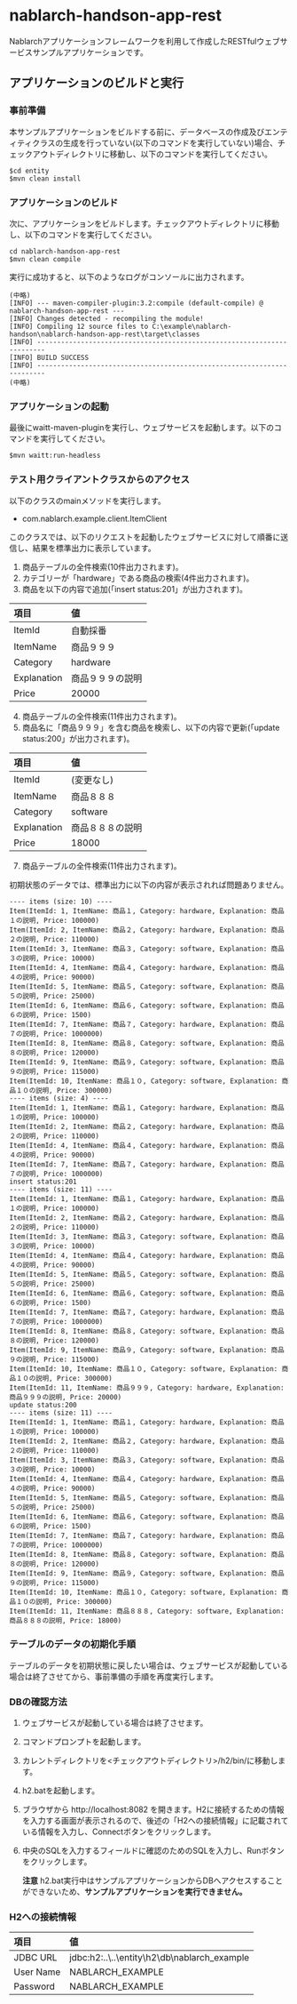 nablarch-handson-app-rest
===============
Nablarchアプリケーションフレームワークを利用して作成したRESTfulウェブサービスサンプルアプリケーションです。

## アプリケーションのビルドと実行

### 事前準備
本サンプルアプリケーションをビルドする前に、データベースの作成及びエンティティクラスの生成を行っていない(以下のコマンドを実行していない)場合、チェックアウトディレクトリに移動し、以下のコマンドを実行してください。

    $cd entity
    $mvn clean install

### アプリケーションのビルド

次に、アプリケーションをビルドします。チェックアウトディレクトリに移動し、以下のコマンドを実行してください。

    cd nablarch-handson-app-rest
    $mvn clean compile

実行に成功すると、以下のようなログがコンソールに出力されます。

    (中略)
    [INFO] --- maven-compiler-plugin:3.2:compile (default-compile) @ nablarch-handson-app-rest ---
    [INFO] Changes detected - recompiling the module!
    [INFO] Compiling 12 source files to C:\example\nablarch-handson\nablarch-handson-app-rest\target\classes
    [INFO] ------------------------------------------------------------------------
    [INFO] BUILD SUCCESS
    [INFO] ------------------------------------------------------------------------
    (中略)

### アプリケーションの起動
最後にwaitt-maven-pluginを実行し、ウェブサービスを起動します。以下のコマンドを実行してください。

    $mvn waitt:run-headless

### テスト用クライアントクラスからのアクセス

以下のクラスのmainメソッドを実行します。

* com.nablarch.example.client.ItemClient

このクラスでは、以下のリクエストを起動したウェブサービスに対して順番に送信し、結果を標準出力に表示しています。

1. 商品テーブルの全件検索(10件出力されます)。
2. カテゴリーが「hardware」である商品の検索(4件出力されます)。
3. 商品を以下の内容で追加(「insert status:201」が出力されます)。

| 項目        | 値               |
|:------------|:-----------------|
| ItemId      | 自動採番         |
| ItemName    | 商品９９９       |
| Category    | hardware         |
| Explanation | 商品９９９の説明 |
| Price       | 20000            |
4. 商品テーブルの全件検索(11件出力されます)。
5. 商品名に「商品９９９」を含む商品を検索し、以下の内容で更新(「update status:200」が出力されます)。

| 項目        | 値               |
|:------------|:-----------------|
| ItemId      | (変更なし)       |
| ItemName    | 商品８８８       |
| Category    | software         |
| Explanation | 商品８８８の説明 |
| Price       | 18000            |
7. 商品テーブルの全件検索(11件出力されます)。

初期状態のデータでは、標準出力に以下の内容が表示されれば問題ありません。

    ---- items (size: 10) ----
    Item(ItemId: 1, ItemName: 商品１, Category: hardware, Explanation: 商品１の説明, Price: 100000)
    Item(ItemId: 2, ItemName: 商品２, Category: hardware, Explanation: 商品２の説明, Price: 110000)
    Item(ItemId: 3, ItemName: 商品３, Category: software, Explanation: 商品３の説明, Price: 10000)
    Item(ItemId: 4, ItemName: 商品４, Category: hardware, Explanation: 商品４の説明, Price: 90000)
    Item(ItemId: 5, ItemName: 商品５, Category: software, Explanation: 商品５の説明, Price: 25000)
    Item(ItemId: 6, ItemName: 商品６, Category: software, Explanation: 商品６の説明, Price: 1500)
    Item(ItemId: 7, ItemName: 商品７, Category: hardware, Explanation: 商品７の説明, Price: 1000000)
    Item(ItemId: 8, ItemName: 商品８, Category: software, Explanation: 商品８の説明, Price: 120000)
    Item(ItemId: 9, ItemName: 商品９, Category: software, Explanation: 商品９の説明, Price: 115000)
    Item(ItemId: 10, ItemName: 商品１０, Category: software, Explanation: 商品１０の説明, Price: 300000)
    ---- items (size: 4) ----
    Item(ItemId: 1, ItemName: 商品１, Category: hardware, Explanation: 商品１の説明, Price: 100000)
    Item(ItemId: 2, ItemName: 商品２, Category: hardware, Explanation: 商品２の説明, Price: 110000)
    Item(ItemId: 4, ItemName: 商品４, Category: hardware, Explanation: 商品４の説明, Price: 90000)
    Item(ItemId: 7, ItemName: 商品７, Category: hardware, Explanation: 商品７の説明, Price: 1000000)
    insert status:201
    ---- items (size: 11) ----
    Item(ItemId: 1, ItemName: 商品１, Category: hardware, Explanation: 商品１の説明, Price: 100000)
    Item(ItemId: 2, ItemName: 商品２, Category: hardware, Explanation: 商品２の説明, Price: 110000)
    Item(ItemId: 3, ItemName: 商品３, Category: software, Explanation: 商品３の説明, Price: 10000)
    Item(ItemId: 4, ItemName: 商品４, Category: hardware, Explanation: 商品４の説明, Price: 90000)
    Item(ItemId: 5, ItemName: 商品５, Category: software, Explanation: 商品５の説明, Price: 25000)
    Item(ItemId: 6, ItemName: 商品６, Category: software, Explanation: 商品６の説明, Price: 1500)
    Item(ItemId: 7, ItemName: 商品７, Category: hardware, Explanation: 商品７の説明, Price: 1000000)
    Item(ItemId: 8, ItemName: 商品８, Category: software, Explanation: 商品８の説明, Price: 120000)
    Item(ItemId: 9, ItemName: 商品９, Category: software, Explanation: 商品９の説明, Price: 115000)
    Item(ItemId: 10, ItemName: 商品１０, Category: software, Explanation: 商品１０の説明, Price: 300000)
    Item(ItemId: 11, ItemName: 商品９９９, Category: hardware, Explanation: 商品９９９の説明, Price: 20000)
    update status:200
    ---- items (size: 11) ----
    Item(ItemId: 1, ItemName: 商品１, Category: hardware, Explanation: 商品１の説明, Price: 100000)
    Item(ItemId: 2, ItemName: 商品２, Category: hardware, Explanation: 商品２の説明, Price: 110000)
    Item(ItemId: 3, ItemName: 商品３, Category: software, Explanation: 商品３の説明, Price: 10000)
    Item(ItemId: 4, ItemName: 商品４, Category: hardware, Explanation: 商品４の説明, Price: 90000)
    Item(ItemId: 5, ItemName: 商品５, Category: software, Explanation: 商品５の説明, Price: 25000)
    Item(ItemId: 6, ItemName: 商品６, Category: software, Explanation: 商品６の説明, Price: 1500)
    Item(ItemId: 7, ItemName: 商品７, Category: hardware, Explanation: 商品７の説明, Price: 1000000)
    Item(ItemId: 8, ItemName: 商品８, Category: software, Explanation: 商品８の説明, Price: 120000)
    Item(ItemId: 9, ItemName: 商品９, Category: software, Explanation: 商品９の説明, Price: 115000)
    Item(ItemId: 10, ItemName: 商品１０, Category: software, Explanation: 商品１０の説明, Price: 300000)
    Item(ItemId: 11, ItemName: 商品８８８, Category: software, Explanation: 商品８８８の説明, Price: 18000)

### テーブルのデータの初期化手順
テーブルのデータを初期状態に戻したい場合は、ウェブサービスが起動している場合は終了させてから、事前準備の手順を再度実行します。

### DBの確認方法

1. ウェブサービスが起動している場合は終了させます。
1. コマンドプロンプトを起動します。
1. カレントディレクトリを<チェックアウトディレクトリ>/h2/bin/に移動します。
1. h2.batを起動します。
2. ブラウザから http://localhost:8082 を開きます。H2に接続するための情報を入力する画面が表示されるので、後述の「H2への接続情報」に記載されている情報を入力し、Connectボタンをクリックします。
1. 中央のSQLを入力するフィールドに確認のためのSQLを入力し、Runボタンをクリックします。

   **注意**
   h2.bat実行中はサンプルアプリケーションからDBへアクセスすることができないため、**サンプルアプリケーションを実行できません。**

### H2への接続情報

| 項目      | 値                         |
|:----------|:---------------------------|
| JDBC URL  | jdbc:h2:..\\..\entity\h2\db\nablarch_example |
| User Name | NABLARCH_EXAMPLE           |
| Password  | NABLARCH_EXAMPLE           |
